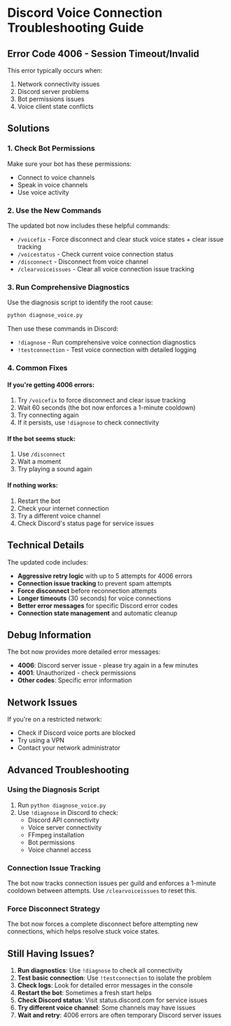 # Discord Voice Connection Troubleshooting Guide

## Error Code 4006 - Session Timeout/Invalid

This error typically occurs when:
1. Network connectivity issues
2. Discord server problems
3. Bot permissions issues
4. Voice client state conflicts

## Solutions

### 1. Check Bot Permissions
Make sure your bot has these permissions:
- Connect to voice channels
- Speak in voice channels
- Use voice activity

### 2. Use the New Commands
The updated bot now includes these helpful commands:

- `/voicefix` - Force disconnect and clear stuck voice states + clear issue tracking
- `/voicestatus` - Check current voice connection status
- `/disconnect` - Disconnect from voice channel
- `/clearvoiceissues` - Clear all voice connection issue tracking

### 3. Run Comprehensive Diagnostics
Use the diagnosis script to identify the root cause:
```bash
python diagnose_voice.py
```
Then use these commands in Discord:
- `!diagnose` - Run comprehensive voice connection diagnostics
- `!testconnection` - Test voice connection with detailed logging

### 4. Common Fixes

#### If you're getting 4006 errors:
1. Try `/voicefix` to force disconnect and clear issue tracking
2. Wait 60 seconds (the bot now enforces a 1-minute cooldown)
3. Try connecting again
4. If it persists, use `!diagnose` to check connectivity

#### If the bot seems stuck:
1. Use `/disconnect` 
2. Wait a moment
3. Try playing a sound again

#### If nothing works:
1. Restart the bot
2. Check your internet connection
3. Try a different voice channel
4. Check Discord's status page for service issues

## Technical Details

The updated code includes:
- **Aggressive retry logic** with up to 5 attempts for 4006 errors
- **Connection issue tracking** to prevent spam attempts
- **Force disconnect** before reconnection attempts
- **Longer timeouts** (30 seconds) for voice connections
- **Better error messages** for specific Discord error codes
- **Connection state management** and automatic cleanup

## Debug Information

The bot now provides more detailed error messages:
- **4006**: Discord server issue - please try again in a few minutes
- **4001**: Unauthorized - check permissions
- **Other codes**: Specific error information

## Network Issues

If you're on a restricted network:
- Check if Discord voice ports are blocked
- Try using a VPN
- Contact your network administrator

## Advanced Troubleshooting

### Using the Diagnosis Script
1. Run `python diagnose_voice.py`
2. Use `!diagnose` in Discord to check:
   - Discord API connectivity
   - Voice server connectivity  
   - FFmpeg installation
   - Bot permissions
   - Voice channel access

### Connection Issue Tracking
The bot now tracks connection issues per guild and enforces a 1-minute cooldown between attempts. Use `/clearvoiceissues` to reset this.

### Force Disconnect Strategy
The bot now forces a complete disconnect before attempting new connections, which helps resolve stuck voice states.

## Still Having Issues?

1. **Run diagnostics**: Use `!diagnose` to check all connectivity
2. **Test basic connection**: Use `!testconnection` to isolate the problem
3. **Check logs**: Look for detailed error messages in the console
4. **Restart the bot**: Sometimes a fresh start helps
5. **Check Discord status**: Visit status.discord.com for service issues
6. **Try different voice channel**: Some channels may have issues
7. **Wait and retry**: 4006 errors are often temporary Discord server issues 